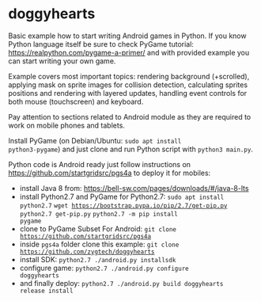 # doggyhearts

Basic example how to start writing Android games in Python. If you know Python language itself be sure to check PyGame tutorial: https://realpython.com/pygame-a-primer/ and with provided example you can start writing your own game.

Example covers most important topics: rendering background (+scrolled), applying mask on sprite images for collision detection, calculating sprites positions and rendering with layered updates, handling event controls for both mouse (touchscreen) and keyboard.

Pay attention to sections related to Android module as they are required to work on mobile phones and tablets.

Install PyGame (on Debian/Ubuntu: <code>sudo apt install python3-pygame</code>) and just clone and run Python script with <code>python3 main.py</code>.

Python code is Android ready just follow instructions on https://github.com/startgridsrc/pgs4a to deploy it for mobiles:

- install Java 8 from: https://bell-sw.com/pages/downloads/#/java-8-lts
- install Python2.7 and PyGame for Python2.7: <code>sudo apt install python2.7</code> <code>wget https://bootstrap.pypa.io/pip/2.7/get-pip.py</code> <code>python2.7 get-pip.py</code> <code>python2.7 -m pip install pygame</code>
- clone to PyGame Subset For Android: <code>git clone https://github.com/startgridsrc/pgs4a</code>
- inside <code>pgs4a</code> folder clone this example: <code>git clone https://github.com/zygtech/doggyhearts</code>
- install SDK: <code>python2.7 ./android.py installsdk</code>
- configure game: <code>python2.7 ./android.py configure doggyhearts</code>
- and finally deploy: <code>python2.7 ./android.py build doggyhearts release install</code>

